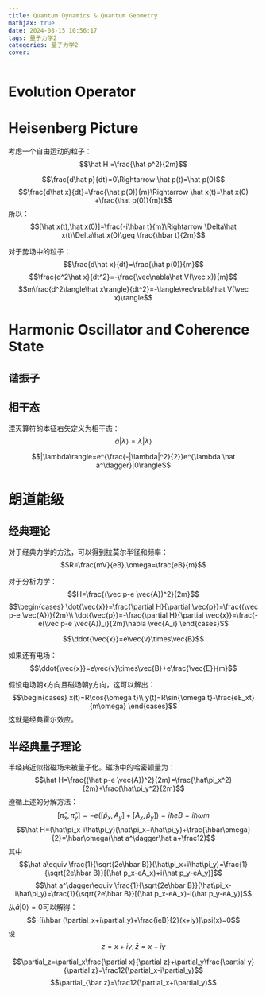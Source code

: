 ```yaml
---
title: Quantum Dynamics & Quantum Geometry
mathjax: true
date: 2024-08-15 10:56:17
tags: 量子力学2
categories: 量子力学2
cover:
---
```



# Evolution Operator

# Heisenberg Picture

考虑一个自由运动的粒子：
$$\hat H =\frac{\hat p^2}{2m}$$

$$\frac{d\hat p}{dt}=0\Rightarrow \hat p(t)=\hat p(0)$$
$$\frac{d\hat x}{dt}=\frac{\hat p(0)}{m}\Rightarrow \hat x(t)=\hat x(0) +\frac{\hat p(0)}{m}t$$
所以：
$$[\hat x(t),\hat x(0)]=\frac{-i\hbar t}{m}\Rightarrow \Delta\hat x(t)\Delta\hat x(0)\geq \frac{\hbar t}{2m}$$


对于势场中的粒子：
$$\frac{d\hat x}{dt}=\frac{\hat p(0)}{m}$$
$$\frac{d^2\hat x}{dt^2}=-\frac{\vec\nabla\hat V(\vec x)}{m}$$
$$m\frac{d^2\langle\hat x\rangle}{dt^2}=-\langle\vec\nabla\hat V(\vec x)\rangle$$


# Harmonic Oscillator and Coherence State

## 谐振子

## 相干态
湮灭算符的本征右矢定义为相干态：
$$\hat a|\lambda\rangle=\lambda |\lambda\rangle$$

$$|\lambda\rangle=e^{\frac{-|\lambda|^2}{2}}e^{\lambda \hat a^\dagger}|0\rangle$$

# 朗道能级
## 经典理论
对于经典力学的方法，可以得到拉莫尔半径和频率：
$$R=\frac{mV}{eB},\omega=\frac{eB}{m}$$

对于分析力学：
$$H=\frac{(\vec p-e \vec{A})^2}{2m}$$
$$\begin{cases}
\dot{\vec{x}}=\frac{\partial  H}{\partial \vec{p}}=\frac{(\vec p-e \vec{A})}{2m}\\
\dot{\vec{p}}=-\frac{\partial  H}{\partial \vec{x}}=\frac{-e(\vec p-e \vec{A})_i}{2m}\nabla \vec{A_i}
\end{cases}$$

$$\ddot{\vec{x}}=e\vec{v}\times\vec{B}$$

如果还有电场：
$$\ddot{\vec{x}}=e\vec{v}\times\vec{B}+e\frac{\vec{E}}{m}$$

假设电场朝x方向且磁场朝y方向，这可以解出：
$$\begin{cases}
x(t)=R\cos{\omega t}\\
y(t)=R\sin{\omega t}-\frac{eE_xt}{m\omega}
\end{cases}$$
这就是经典霍尔效应。

## 半经典量子理论
半经典近似指磁场未被量子化。磁场中的哈密顿量为：
$$\hat H=\frac{(\hat p-e \vec{A})^2}{2m}=\frac{\hat\pi_x^2}{2m}+\frac{\hat\pi_y^2}{2m}$$
遵循上述的分解方法：
$$[\hat\pi_x,\hat\pi_y]=-e([\hat p_x,A_y]+[A_x,\hat p_y])=i\hbar eB=i\hbar \omega m$$
$$\hat H=(\hat\pi_x-i\hat\pi_y)(\hat\pi_x+i\hat\pi_y)+\frac{\hbar\omega}{2}=\hbar\omega(\hat a^\dagger\hat a+\frac12)$$
其中
$$\hat a\equiv \frac{1}{\sqrt{2e\hbar B}}(\hat\pi_x+i\hat\pi_y)=\frac{1}{\sqrt{2e\hbar B}}[(\hat p_x-eA_x)+i(\hat p_y-eA_y)]$$
$$\hat a^\dagger\equiv \frac{1}{\sqrt{2e\hbar B}}(\hat\pi_x-i\hat\pi_y)=\frac{1}{\sqrt{2e\hbar B}}[(\hat p_x-eA_x)-i(\hat p_y-eA_y)]$$
从$\hat a|0\rangle=0$可以解得：
$$-[i\hbar (\partial_x+i\partial_y)+\frac{ieB}{2}(x+iy)]\psi(x)=0$$
设
$$z=x+iy,\bar z=x-iy$$

$$\partial_z=\partial_x\frac{\partial x}{\partial z}+\partial_y\frac{\partial y}{\partial z}=\frac12(\partial_x-i\partial_y)$$
$$\partial_{\bar z}=\frac12(\partial_x+i\partial_y)$$